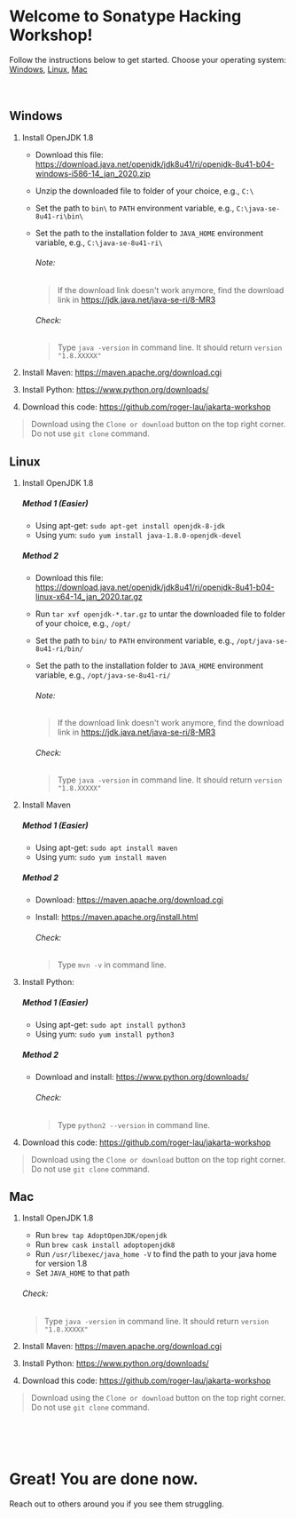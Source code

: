 # Welcome to Sonatype Hacking Workshop!
Follow the instructions below to get started.
Choose your operating system: [Windows](#windows), [Linux](#linux), [Mac](#mac)
<br /><br /><br />

## Windows
1. Install OpenJDK 1.8
   * Download this file: https://download.java.net/openjdk/jdk8u41/ri/openjdk-8u41-b04-windows-i586-14_jan_2020.zip
   * Unzip the downloaded file to folder of your choice, e.g., `C:\`
   * Set the path to `bin\` to `PATH` environment variable, e.g., `C:\java-se-8u41-ri\bin\`
   * Set the path to the installation folder to `JAVA_HOME` environment variable, e.g., `C:\java-se-8u41-ri\`

		###### Note:
	   > If the download link doesn't work anymore, find the download link in https://jdk.java.net/java-se-ri/8-MR3
	  
		###### Check:
		> Type `java -version` in command line. It should return `version "1.8.XXXXX"`

1. Install Maven: https://maven.apache.org/download.cgi
1. Install Python: https://www.python.org/downloads/
1. Download this code: https://github.com/roger-lau/jakarta-workshop
> Download using the `Clone or download` button on the top right corner. Do not use `git clone` command.


## Linux
1. Install OpenJDK 1.8
	##### Method 1 (Easier)

   * Using apt-get: `sudo apt-get install openjdk-8-jdk`
   * Using yum: `sudo yum install java-1.8.0-openjdk-devel`
    
	##### Method 2
   * Download this file: https://download.java.net/openjdk/jdk8u41/ri/openjdk-8u41-b04-linux-x64-14_jan_2020.tar.gz
   * Run `tar xvf openjdk-*.tar.gz` to untar the downloaded file to folder of your choice, e.g., `/opt/`
   * Set the path to `bin/` to `PATH` environment variable, e.g., `/opt/java-se-8u41-ri/bin/`
   * Set the path to the installation folder to `JAVA_HOME` environment variable, e.g., `/opt/java-se-8u41-ri/`
   
   		###### Note:
		> If the download link doesn't work anymore, find the download link in https://jdk.java.net/java-se-ri/8-MR3
	   

		###### Check:
		> Type `java -version` in command line. It should return `version "1.8.XXXXX"`
1. Install Maven
	##### Method 1 (Easier)
	* Using apt-get: `sudo apt install maven`
   * Using yum: `sudo yum install maven`

  	##### Method 2
  	* Download: https://maven.apache.org/download.cgi
  	* Install: https://maven.apache.org/install.html
	
		###### Check:
		> Type `mvn -v` in command line.

1. Install Python:
	##### Method 1 (Easier)
	* Using apt-get: `sudo apt install python3`
   * Using yum: `sudo yum install python3`

  	##### Method 2
  	* Download and install: https://www.python.org/downloads/

		###### Check:
		> Type `python2 --version` in command line.
1. Download this code: https://github.com/roger-lau/jakarta-workshop
> Download using the `Clone or download` button on the top right corner. Do not use `git clone` command.

## Mac
1. Install OpenJDK 1.8
   * Run `brew tap AdoptOpenJDK/openjdk`
   * Run `brew cask install adoptopenjdk8`
   * Run `/usr/libexec/java_home -V` to find the path to your java home for version 1.8
   * Set `JAVA_HOME` to that path

	###### Check:
	> Type `java -version` in command line. It should return `version "1.8.XXXXX"`
1. Install Maven: https://maven.apache.org/download.cgi
1. Install Python: https://www.python.org/downloads/
1. Download this code: https://github.com/roger-lau/jakarta-workshop
> Download using the `Clone or download` button on the top right corner. Do not use `git clone` command.

<br /><br /><br />
# Great! You are done now.
Reach out to others around you if you see them struggling.